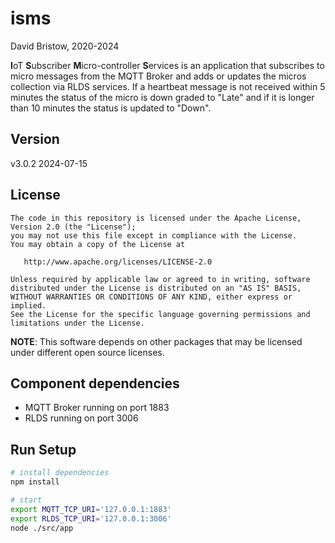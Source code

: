 # isms
David Bristow, 2020-2024

**I**oT **S**ubscriber **M**icro-controller **S**ervices is an application that subscribes to micro messages from the MQTT Broker and adds or updates the micros collection via RLDS services. If a heartbeat message is not received within 5 minutes the status of the micro is down graded to "Late" and if it is longer than 10 minutes the status is updated to "Down".

## Version
v3.0.2 2024-07-15

## License

    The code in this repository is licensed under the Apache License, Version 2.0 (the "License");
    you may not use this file except in compliance with the License.
    You may obtain a copy of the License at

       http://www.apache.org/licenses/LICENSE-2.0

    Unless required by applicable law or agreed to in writing, software
    distributed under the License is distributed on an "AS IS" BASIS,
    WITHOUT WARRANTIES OR CONDITIONS OF ANY KIND, either express or implied.
    See the License for the specific language governing permissions and
    limitations under the License.

**NOTE**: This software depends on other packages that may be licensed under different open source licenses.


## Component dependencies
* MQTT Broker running on port 1883
* RLDS running on port 3006

## Run Setup

``` bash
# install dependencies
npm install

# start
export MQTT_TCP_URI='127.0.0.1:1883'
export RLDS_TCP_URI='127.0.0.1:3006'
node ./src/app
```

